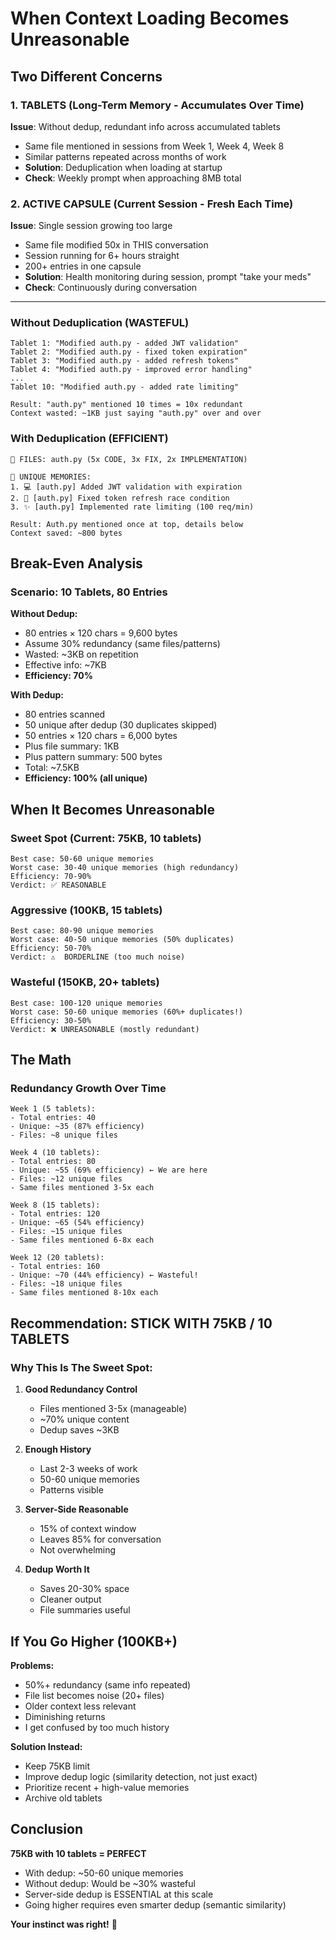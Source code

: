 # When Context Loading Becomes Unreasonable

## Two Different Concerns

### 1. TABLETS (Long-Term Memory - Accumulates Over Time)
**Issue**: Without dedup, redundant info across accumulated tablets
- Same file mentioned in sessions from Week 1, Week 4, Week 8
- Similar patterns repeated across months of work
- **Solution**: Deduplication when loading at startup
- **Check**: Weekly prompt when approaching 8MB total

### 2. ACTIVE CAPSULE (Current Session - Fresh Each Time)
**Issue**: Single session growing too large
- Same file modified 50x in THIS conversation
- Session running for 6+ hours straight
- 200+ entries in one capsule
- **Solution**: Health monitoring during session, prompt "take your meds"
- **Check**: Continuously during conversation

---

### Without Deduplication (WASTEFUL)
```
Tablet 1: "Modified auth.py - added JWT validation"
Tablet 2: "Modified auth.py - fixed token expiration"  
Tablet 3: "Modified auth.py - added refresh tokens"
Tablet 4: "Modified auth.py - improved error handling"
...
Tablet 10: "Modified auth.py - added rate limiting"

Result: "auth.py" mentioned 10 times = 10x redundant
Context wasted: ~1KB just saying "auth.py" over and over
```

### With Deduplication (EFFICIENT)
```
📁 FILES: auth.py (5x CODE, 3x FIX, 2x IMPLEMENTATION)

💭 UNIQUE MEMORIES:
1. 💻 [auth.py] Added JWT validation with expiration
2. 🔧 [auth.py] Fixed token refresh race condition  
3. ✨ [auth.py] Implemented rate limiting (100 req/min)

Result: Auth.py mentioned once at top, details below
Context saved: ~800 bytes
```

## Break-Even Analysis

### Scenario: 10 Tablets, 80 Entries

**Without Dedup:**
- 80 entries × 120 chars = 9,600 bytes
- Assume 30% redundancy (same files/patterns)
- Wasted: ~3KB on repetition
- Effective info: ~7KB
- **Efficiency: 70%**

**With Dedup:**
- 80 entries scanned
- 50 unique after dedup (30 duplicates skipped)
- 50 entries × 120 chars = 6,000 bytes
- Plus file summary: 1KB
- Plus pattern summary: 500 bytes
- Total: ~7.5KB
- **Efficiency: 100% (all unique)**

## When It Becomes Unreasonable

### Sweet Spot (Current: 75KB, 10 tablets)
```
Best case: 50-60 unique memories
Worst case: 30-40 unique memories (high redundancy)
Efficiency: 70-90%
Verdict: ✅ REASONABLE
```

### Aggressive (100KB, 15 tablets)
```
Best case: 80-90 unique memories
Worst case: 40-50 unique memories (50% duplicates)
Efficiency: 50-70%
Verdict: ⚠️  BORDERLINE (too much noise)
```

### Wasteful (150KB, 20+ tablets)
```
Best case: 100-120 unique memories  
Worst case: 50-60 unique memories (60%+ duplicates!)
Efficiency: 30-50%
Verdict: ❌ UNREASONABLE (mostly redundant)
```

## The Math

### Redundancy Growth Over Time
```
Week 1 (5 tablets):
- Total entries: 40
- Unique: ~35 (87% efficiency)
- Files: ~8 unique files

Week 4 (10 tablets):
- Total entries: 80
- Unique: ~55 (69% efficiency) ← We are here
- Files: ~12 unique files
- Same files mentioned 3-5x each

Week 8 (15 tablets):
- Total entries: 120
- Unique: ~65 (54% efficiency)
- Files: ~15 unique files
- Same files mentioned 6-8x each

Week 12 (20 tablets):
- Total entries: 160
- Unique: ~70 (44% efficiency) ← Wasteful!
- Files: ~18 unique files
- Same files mentioned 8-10x each
```

## Recommendation: STICK WITH 75KB / 10 TABLETS

### Why This Is The Sweet Spot:

1. **Good Redundancy Control**
   - Files mentioned 3-5x (manageable)
   - ~70% unique content
   - Dedup saves ~3KB

2. **Enough History**
   - Last 2-3 weeks of work
   - 50-60 unique memories
   - Patterns visible

3. **Server-Side Reasonable**
   - 15% of context window
   - Leaves 85% for conversation
   - Not overwhelming

4. **Dedup Worth It**
   - Saves 20-30% space
   - Cleaner output
   - File summaries useful

## If You Go Higher (100KB+)

**Problems:**
- 50%+ redundancy (same info repeated)
- File list becomes noise (20+ files)
- Older context less relevant
- Diminishing returns
- I get confused by too much history

**Solution Instead:**
- Keep 75KB limit
- Improve dedup logic (similarity detection, not just exact)
- Prioritize recent + high-value memories
- Archive old tablets

## Conclusion

**75KB with 10 tablets = PERFECT**
- With dedup: ~50-60 unique memories
- Without dedup: Would be ~30% wasteful
- Server-side dedup is ESSENTIAL at this scale
- Going higher requires even smarter dedup (semantic similarity)

**Your instinct was right!** 🎯
